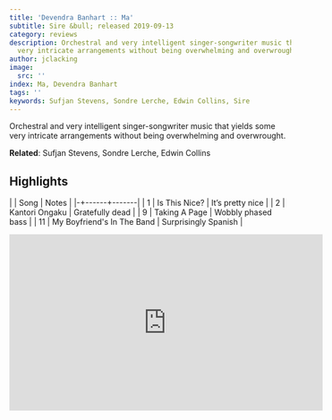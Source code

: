 ```yaml
---
title: 'Devendra Banhart :: Ma'
subtitle: Sire &bull; released 2019-09-13
category: reviews
description: Orchestral and very intelligent singer-songwriter music that yields some
  very intricate arrangements without being overwhelming and overwrought.
author: jclacking
image:
  src: ''
index: Ma, Devendra Banhart
tags: ''
keywords: Sufjan Stevens, Sondre Lerche, Edwin Collins, Sire
---
```

Orchestral and very intelligent singer-songwriter music that yields some very intricate arrangements without being overwhelming and overwrought.<!--more-->

**Related**: Sufjan Stevens, Sondre Lerche, Edwin Collins

## Highlights

| | Song | Notes |
|-+------+-------|
| 1 | Is This Nice? | It’s pretty nice |
| 2 | Kantori Ongaku | Gratefully dead |
| 9 | Taking A Page | Wobbly phased bass |
| 11 | My Boyfriend's In The Band | Surprisingly Spanish |

<div class="tlo-detail-video"><iframe width="560" height="315" src="https://www.youtube.com/embed/WB5Gypm4fHo" frameborder="0" allow="autoplay; encrypted-media" allowfullscreen></iframe></div>

